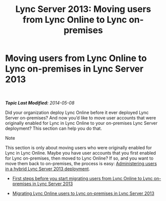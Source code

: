 ﻿---
title: 'Lync Server 2013: Moving users from Lync Online to Lync on-premises'
TOCTitle: Moving users from Lync Online to Lync on-premises
ms:assetid: 55733bb5-6742-4daf-8db5-1c5df86f4cea
ms:mtpsurl: https://technet.microsoft.com/en-us/library/Dn689117(v=OCS.15)
ms:contentKeyID: 62258122
ms.date: 07/23/2014
mtps_version: v=OCS.15
---

<div data-xmlns="http://www.w3.org/1999/xhtml">

<div class="topic" data-xmlns="http://www.w3.org/1999/xhtml" data-msxsl="urn:schemas-microsoft-com:xslt" data-cs="http://msdn.microsoft.com/en-us/">

<div data-asp="http://msdn2.microsoft.com/asp">

# Moving users from Lync Online to Lync on-premises in Lync Server 2013

</div>

<div id="mainSection">

<div id="mainBody">

<span> </span>

_**Topic Last Modified:** 2014-05-08_

Did your organization deploy Lync Online before it ever deployed Lync Server on-premises? And now you’d like to move user accounts that were originally enabled for Lync in Lync Online to your on-premises Lync Server deployment? This section can help you do that.

<div>


> [!NOTE]
> This section is only about moving users who were originally enabled for Lync in Lync Online. Maybe you have user accounts that you first enabled for Lync on-premises, then moved to Lync Online? If so, and you want to move them back to on-premises, the process is easy: <A href="lync-server-2013-administering-users-in-a-hybrid-deployment.md">Administering users in a hybrid Lync Server 2013 deployment</A>.



</div>

  - [First steps before you start migrating users from Lync Online to Lync on-premises in Lync Server 2013](lync-server-2013-first-steps-before-you-start-migrating-users-from-lync-online-to-lync-on-premises.md)

  - [Migrating Lync Online users to Lync on-premises in Lync Server 2013](lync-server-2013-migrating-lync-online-users-to-lync-on-premises.md)

</div>

<span> </span>

</div>

</div>

</div>

